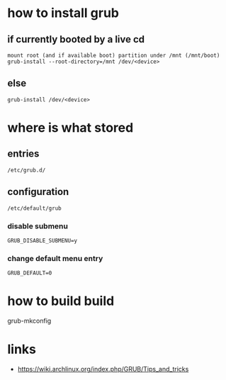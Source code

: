 # how to install grub

## if currently booted by a live cd

```
mount root (and if available boot) partition under /mnt (/mnt/boot)
grub-install --root-directory=/mnt /dev/<device>
```

## else

```
grub-install /dev/<device>
```

# where is what stored

## entries

```
/etc/grub.d/
```

## configuration

```
/etc/default/grub
```

### disable submenu

```
GRUB_DISABLE_SUBMENU=y
```

### change default menu entry

```
GRUB_DEFAULT=0
```

# how to build build

grub-mkconfig

# links

* https://wiki.archlinux.org/index.php/GRUB/Tips_and_tricks
